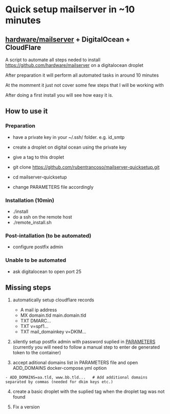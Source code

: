 # Quick setup mailserver in ~10 minutes
## [hardware/mailserver](https://github.com/hardware/mailserver) + DigitalOcean + CloudFlare

A script to automate all steps neded to install https://github.com/hardware/mailserver on a digitalocean droplet

After preparation it will perform all automated tasks in around 10 minutes

At the momment it just not cover some few steps that I will be working with

After doing a first install you will see how easy it is.

## How to use it

### Preparation

- have a private key in your ~/.ssh/ folder. e.g. id_smtp
- create a droplet on digital ocean using the private key
- give a tag to this droplet

- git clone https://github.com/rubentrancoso/mailserver-quicksetup.git
- cd mailserver-quicksetup
- change PARAMETERS file accordingly

### Installation (10min)

- ./install
- do a ssh on the remote host
- ./remote_install.sh

### Post-intallation (to be automated)

- configure postfix admin

### Unable to be automated

- ask digitalocean to open port 25

## Missing steps

1. automatically setup cloudflare records

   - A mail ip address
   - MX domain.tld main.domain.tld
   - TXT DMARC...
   - TXT v=spf1...
   - TXT mail_domainkey v=DKIM...
   
2. silently setup postfix admin with password suplied in [PARAMETERS](PARAMETERS) (currently you will need to follow a manual step to enter de generated token to the container)

3. accept aditional domains list in PARAMETERS file and open ADD_DOMAINS docker-compose.yml option
```
- ADD_DOMAINS=aa.tld, www.bb.tld...   # Add additional domains separated by commas (needed for dkim keys etc.)
```

4. create a basic droplet with the suplied tag when the droplet tag was not found

5. Fix a version

